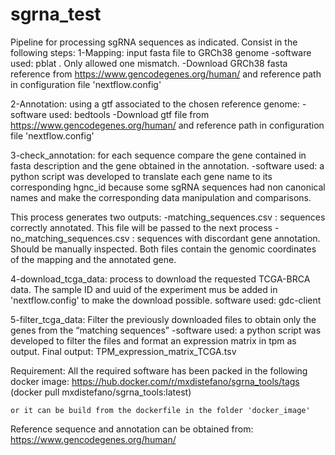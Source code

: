 # sgrna_test

Pipeline for processing sgRNA sequences as indicated. Consist in the following steps:
1-Mapping: input fasta file to GRCh38 genome
	-software used: pblat . Only allowed one mismatch. 
	-Download GRCh38 fasta reference from https://www.gencodegenes.org/human/ and reference path in configuration file 'nextflow.config'

2-Annotation: using a gtf associated to the chosen reference genome:
	-software used: bedtools
	-Download gtf file from https://www.gencodegenes.org/human/ and reference path in configuration file 'nextflow.config'

3-check_annotation: for each sequence compare the gene contained in fasta description and the gene obtained in the annotation. 
	-software used: a python script was developed to  translate each gene name to its corresponding hgnc_id because some sgRNA sequences had non canonical names and make the corresponding data manipulation and comparisons.

This process generates two outputs:
	-matching_sequences.csv : sequences correctly annotated. This file will be passed to the next process
	-no_matching_sequences.csv : sequences with discordant gene annotation. Should be manually inspected.
Both files contain the genomic coordinates of the mapping and the annotated gene.

4-download_tcga_data: process to download the requested TCGA-BRCA data. The sample ID and uuid of the experiment mus be added in 'nextflow.config' to make the download possible.
	software used: gdc-client

5-filter_tcga_data: Filter the previously downloaded files to obtain only the genes from the “matching sequences”
	-software used: a python script was developed to filter the files and format an expression matrix in tpm as output. 
Final output: TPM_expression_matrix_TCGA.tsv

Requirement:
All the required software has been packed in the following docker image: 
		https://hub.docker.com/r/mxdistefano/sgrna_tools/tags  (docker pull mxdistefano/sgrna_tools:latest)

	or it can be build from the dockerfile in the folder 'docker_image'

Reference sequence and annotation can be obtained from:
		https://www.gencodegenes.org/human/
